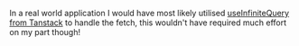 <!-- Project Comments Go Here -->

In a real world application I would have most likely utilised [useInfiniteQuery from Tanstack](https://tanstack.com/query/v4/docs/framework/react/reference/useInfiniteQuery) to handle the fetch, this wouldn't have required much effort on my part though!
